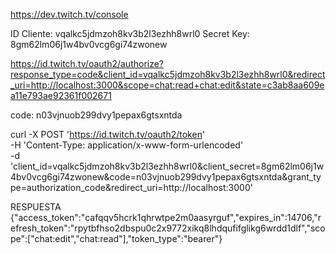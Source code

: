 https://dev.twitch.tv/console

ID Cliente: vqalkc5jdmzoh8kv3b2l3ezhh8wrl0
Secret Key: 8gm62lm06j1w4bv0vcg6gi74zwonew

https://id.twitch.tv/oauth2/authorize?response_type=code&client_id=vqalkc5jdmzoh8kv3b2l3ezhh8wrl0&redirect_uri=http://localhost:3000&scope=chat:read+chat:edit&state=c3ab8aa609ea11e793ae92361f002671

code: n03vjnuob299dvy1pepax6gtsxntda

curl -X POST 'https://id.twitch.tv/oauth2/token' \
-H 'Content-Type: application/x-www-form-urlencoded' \
-d 'client_id=vqalkc5jdmzoh8kv3b2l3ezhh8wrl0&client_secret=8gm62lm06j1w4bv0vcg6gi74zwonew&code=n03vjnuob299dvy1pepax6gtsxntda&grant_type=authorization_code&redirect_uri=http://localhost:3000'

RESPUESTA
{"access_token":"cafqqv5hcrk1qhrwtpe2m0aasyrguf","expires_in":14706,"refresh_token":"rpytbfhso2dbspu0c2x9772xikq8lhdqufifglikg6wrdd1dlf","scope":["chat:edit","chat:read"],"token_type":"bearer"}